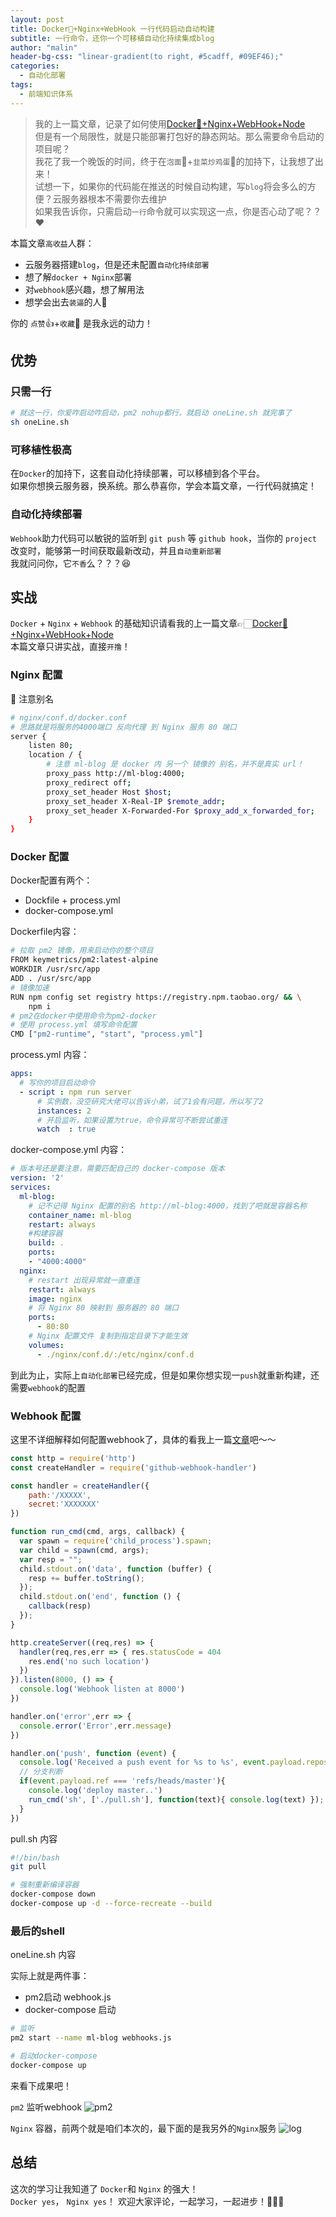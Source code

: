 ```yaml
---
layout: post
title: Docker🐳+Nginx+WebHook 一行代码启动自动构建
subtitle: 一行命令，还你一个可移植自动化持续集成blog
author: "malin"
header-bg-css: "linear-gradient(to right, #5cadff, #09EF46);"
categories:
  - 自动化部署
tags:
  - 前端知识体系
---
```


> 我的上一篇文章，记录了如何使用[Docker🐳+Nginx+WebHook+Node](/2020/03/04/docker+nginx+pm2)  
> 但是有一个局限性，就是只能部署打包好的静态网站。那么需要命令启动的项目呢？  
> 我花了我一个晚饭的时间，终于在`泡面`🍜+`韭菜炒鸡蛋`🥚的加持下，让我想了出来！  
> 试想一下，如果你的代码能在推送的时候自动构建，写`blog`将会多么的方便？云服务器根本不需要你去维护  
> 如果我告诉你，只需启动`一行`命令就可以实现这一点，你是否心动了呢？？❤️  

本篇文章`高收益`人群：

- 云服务器搭建`blog`，但是还未配置`自动化持续部署`
- 想了解`docker + Nginx`部署
- 对`webhook`感兴趣，想了解用法
- 想学会出去`装逼`的人🤪

你的 `点赞`👍+`收藏`🌟  是我永远的动力！

<!--more-->

## 优势

### 只需一行

```sh
# 就这一行，你爱咋启动咋启动，pm2 nohup都行，就启动 oneLine.sh 就完事了
sh oneLine.sh
```

### 可移植性极高

在`Docker`的加持下，这套自动化持续部署，可以移植到各个平台。  
如果你想换云服务器，换系统。那么恭喜你，学会本篇文章，一行代码就搞定！

### 自动化持续部署

`Webhook`助力代码可以敏锐的监听到 `git push` 等 `github hook`，当你的 `project` 改变时，能够第一时间获取最新改动，并且`自动重新部署`  
我就问问你，它`不香`么？？？😆

## 实战

`Docker` + `Nginx` + `Webhook` 的基础知识请看我的上一篇文章👉🏻[Docker🐳+Nginx+WebHook+Node](/2020/03/04/docker+nginx+pm2)  
本篇文章只讲实战，直接`开撸`！

### Nginx 配置

🛑 注意别名

```sh
# nginx/conf.d/docker.conf
# 思路就是将服务的4000端口 反向代理 到 Nginx 服务 80 端口
server {
    listen 80;
    location / {
        # 注意 ml-blog 是 docker 内 另一个 镜像的 别名，并不是真实 url！
        proxy_pass http://ml-blog:4000;
        proxy_redirect off;
        proxy_set_header Host $host;
        proxy_set_header X-Real-IP $remote_addr;
        proxy_set_header X-Forwarded-For $proxy_add_x_forwarded_for;
    }
}
```

### Docker 配置

Docker配置有两个：
- Dockfile + process.yml
- docker-compose.yml

Dockerfile内容：

```sh
# 拉取 pm2 镜像，用来启动你的整个项目
FROM keymetrics/pm2:latest-alpine
WORKDIR /usr/src/app
ADD . /usr/src/app
# 镜像加速
RUN npm config set registry https://registry.npm.taobao.org/ && \
    npm i
# pm2在docker中使用命令为pm2-docker
# 使用 process.yml 填写命令配置
CMD ["pm2-runtime", "start", "process.yml"]
```

process.yml 内容：

```yml
apps:
  # 写你的项目启动命令
  - script : npm run server
      # 实例数，没空研究大佬可以告诉小弟，试了1会有问题，所以写了2
      instances: 2
      # 开启监听，如果设置为true，命令异常可不断尝试重连
      watch  : true
```

docker-compose.yml 内容：

```yml
# 版本号还是要注意，需要匹配自己的 docker-compose 版本
version: '2'
services:
  ml-blog:
    # 记不记得 Nginx 配置的别名 http://ml-blog:4000，找到了吧就是容器名称
    container_name: ml-blog
    restart: always
    #构建容器
    build: .
    ports:
    - "4000:4000"
  nginx:
    # restart 出现异常就一直重连
    restart: always
    image: nginx
    # 将 Nginx 80 映射到 服务器的 80 端口
    ports:
      - 80:80
    # Nginx 配置文件 复制到指定目录下才能生效
    volumes:
      - ./nginx/conf.d/:/etc/nginx/conf.d
```

到此为止，实际上`自动化部署`已经完成，但是如果你想实现一`push`就重新构建，还需要`webhook`的配置

### Webhook 配置

这里不详细解释如何配置webhook了，具体的看我上一篇[文章](2020/03/04/docker+nginx+pm2)吧～～

```js
const http = require('http')
const createHandler = require('github-webhook-handler')

const handler = createHandler({
    path:'/XXXXX',
    secret:'XXXXXXX'
})

function run_cmd(cmd, args, callback) {
  var spawn = require('child_process').spawn;
  var child = spawn(cmd, args);
  var resp = "";
  child.stdout.on('data', function (buffer) {
    resp += buffer.toString();
  });
  child.stdout.on('end', function () {
    callback(resp)
  });
}

http.createServer((req,res) => {
  handler(req,res,err => { res.statusCode = 404
    res.end('no such location')
  })
}).listen(8000, () => {
  console.log('Webhook listen at 8000')
})

handler.on('error',err => {
  console.error('Error',err.message)
})

handler.on('push', function (event) {
  console.log('Received a push event for %s to %s', event.payload.repository.name, event.payload.ref);
  // 分支判断
  if(event.payload.ref === 'refs/heads/master'){
    console.log('deploy master..')
    run_cmd('sh', ['./pull.sh'], function(text){ console.log(text) });
  }
})
```

pull.sh 内容

```sh
#!/bin/bash
git pull

# 强制重新编译容器
docker-compose down
docker-compose up -d --force-recreate --build
```

### 最后的shell

oneLine.sh 内容

实际上就是两件事：

- pm2启动 webhook.js
- docker-compose 启动

```sh
# 监听
pm2 start --name ml-blog webhooks.js

# 启动docker-compose
docker-compose up
```
来看下成果吧！

`pm2` 监听webhook
![pm2](/img/pm2.png)

`Nginx` 容器，前两个就是咱们本次的，最下面的是我另外的`Nginx`服务
![log](/img/blog-log.png)

## 总结

这次的学习让我知道了 `Docker`和 `Nginx` 的强大！  
`Docker yes`， `Nginx yes`！ 
欢迎大家评论，一起学习，一起进步！🎉🎉🎉 
